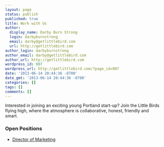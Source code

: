 ```yaml
---
layout: page
status: publish
published: true
title: Work with Us
author:
  display_name: Darby Burn Strong
  login: darbyburnstrong
  email: darby@getlittlebird.com
  url: http://getlittlebird.com
author_login: darbyburnstrong
author_email: darby@getlittlebird.com
author_url: http://getlittlebird.com
wordpress_id: 907
wordpress_url: http://getlittlebird.com/?page_id=907
date: '2013-06-14 20:44:36 -0700'
date_gmt: '2013-06-14 20:44:36 -0700'
categories: []
tags: []
comments: []
---
```

<p>Interested in joining an exciting young Portland start-up? Join the Little Birds flying high, where the atmosphere is collaborative, honest, friendly and smart.</p>
<h3>Open Positions</h3>
<ul>
<li><a title="Director of Marketing" href="http://getlittlebird.com/about/work/director-of-marketing/">Director of Marketing</a></li>
</ul>
